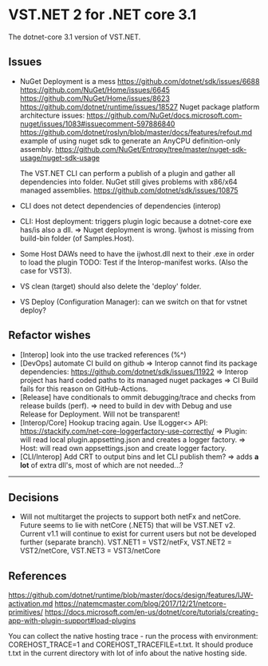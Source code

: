 # VST.NET 2 for .NET core 3.1

The dotnet-core 3.1 version of VST.NET.

## Issues

* NuGet Deployment is a mess
  https://github.com/dotnet/sdk/issues/6688
  https://github.com/NuGet/Home/issues/6645
  https://github.com/NuGet/Home/issues/8623
  https://github.com/dotnet/runtime/issues/18527
  Nuget package platform architecture issues:
  https://github.com/NuGet/docs.microsoft.com-nuget/issues/1083#issuecomment-597886840
  https://github.com/dotnet/roslyn/blob/master/docs/features/refout.md
  example of using nuget sdk to generate an AnyCPU definition-only assembly.
  https://github.com/NuGet/Entropy/tree/master/nuget-sdk-usage/nuget-sdk-usage

  The VST.NET CLI can perform a publish of a plugin and gather all dependencies into folder.
  NuGet still gives problems with x86/x64 managed assemblies.
  https://github.com/dotnet/sdk/issues/10875

* CLI does not detect dependencies of dependencies (interop)
* CLI: Host deployment: triggers plugin logic because a dotnet-core exe has/is also a dll.
    => Nuget deployment is wrong. Ijwhost is missing from build-bin folder (of Samples.Host).

* Some Host DAWs need to have the ijwhost.dll next to their .exe in order to load the plugin
    TODO: Test if the Interop-manifest works. (Also the case for VST3).

* VS clean (target) should also delete the 'deploy' folder.
* VS Deploy (Configuration Manager): can we switch on that for vstnet deploy?

## Refactor wishes

* [Interop] look into the use tracked references (%^)
* [DevOps] automate CI build on github
    => Interop cannot find its package dependencies: https://github.com/dotnet/sdk/issues/11922
    => Interop project has hard coded paths to its managed nuget packages
    => CI Build fails for this reason on GitHub-Actions.
* [Release] have conditionals to ommit debugging/trace and checks from release builds (perf).
    => need to build in dev with Debug and use Release for Deployment. Will not be transparent!
* [Interop/Core] Hookup tracing again. Use ILogger<> API: https://stackify.com/net-core-loggerfactory-use-correctly/
    => Plugin: will read local plugin.appsetting.json and creates a logger factory.
    => Host: will read own appsettings.json and create logger factory.
* [CLI/Interop] Add CRT to output bins and let CLI publish them?
    => adds **a lot** of extra dll's, most of which are not needed...?

---

## Decisions

* Will not multitarget the projects to support both netFx and netCore. 
Future seems to lie with netCore (.NET5) that will be VST.NET v2.
Current v1.1 will continue to exist for current users but not be developed further (separate branch).
VST.NET1 = VST2/netFx, VST.NET2 = VST2/netCore, VST.NET3 = VST3/netCore

## References

https://github.com/dotnet/runtime/blob/master/docs/design/features/IJW-activation.md
https://natemcmaster.com/blog/2017/12/21/netcore-primitives/
https://docs.microsoft.com/en-us/dotnet/core/tutorials/creating-app-with-plugin-support#load-plugins

You can collect the native hosting trace - run the process with environment: COREHOST_TRACE=1 and COREHOST_TRACEFILE=t.txt.
It should produce t.txt in the current directory with lot of info about the native hosting side.
